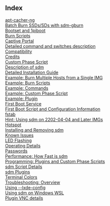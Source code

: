 <h2>Index</h2>

<a href="apt-Cacher-NG.md">apt-cacher-ng</a>
<br><a href="BatchBurn-SSD-SDs-with-sdm-gburn.md">Batch Burn SSDs/SDs with sdm-gburn</a>
<br><a href="Bootset-and-1piboot.md">Bootset and 1piboot</a>
<br><a href="Burn-Scripts.md">Burn Scripts</a>
<br><a href="Captive-Portal.md">Captive Portal</a>
<br><a href="Command-Details.md">Detailed command and switches description</a>
<br><a href="Compatibility.md">Compatibility</a>
<br><a href="Credits.md">Credits</a>
<br><a href="Custom-Phase-Script.md">Custom Phase Script</a>
<br><a href="Description.md">Description of sdm</a>
<br><a href="Detailed-Installation-Guide.md">Detailed Installation Guide</a>
<br><a href="Example-Burn-Multiple-Hosts-From-Single-IMG.md">Example: Burn Multiple Hosts from a Single IMG</a>
<br><a href="Example-Burn-Scripts.md">Example: Burn Scripts</a>
<br><a href="Example-Commands.md">Example: Commands</a>
<br><a href="Example-Custom-Phase-Script.md">Example: Custom Phase Script</a>
<br><a href="Example-Plugin.md">Example: Plugin</a>
<br><a href="First-Boot-Service.md">First Boot Service</a>
<br><a href="First-Boot-Scripts-and-Configurations.md">First Boot Script and Configuration Information</a>
<br><a href="fstab.md">fstab</a>
<br><a href="Hint-Using-sdm-on-2202-04-04-and-later-images.md">Hint: Using sdm on 2202-04-04 and Later IMGs</a>
<br><a href="Hotspot.md">Hotspot</a>
<br><a href="Installing-or-Removing-sdm.md">Installing and Removing sdm</a>
<br><a href="Known-Issues.md">Known Issues</a>
<br><a href="LED-flashing.md">LED Flashing</a>
<br><a href="Operating-Details.md">Operating Details</a>
<br><a href="Passwords.md">Passwords</a>
<br><a href="Performance-How-Fast-is-sdm.md">Performance: How Fast is sdm</a>
<br><a href="Programming-Plugins-and-Custom-Phase-Scripts.md">Programming: Plugins and Custom Phase Scripts</a>
<br><a href="Script-Details.md">sdm Script Details</a>
<br><a href="Plugins.md">sdm Plugins</a>
<br><a href="Terminal-Colors.md">Terminal Colors</a>
<br><a href="Troubleshooting.md">Troubleshooting: Overview</a>
<br><a href="Using-LXDE-Config.md">Using --lxde-config</a>
<br><a href="Using-sdm-on-Windows-WSL.md">Using sdm on Windows WSL</a>
<br><a href="VNC.md">Plugin VNC details</a>
